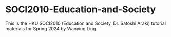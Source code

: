 # SOCI2010-Education-and-Society

This is the HKU SOCI2010 (Education and Society, Dr. Satoshi Araki) tutorial materials for Spring 2024 by Wanying Ling. 

